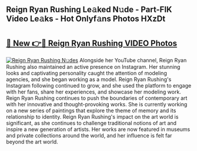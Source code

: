 ## Reign Ryan Rushing Le𝚊ked N𝚞de - Part-FIK Video Le𝚊ks - Hot Onlyf𝚊ns Photos HXzDt

# <h2><a href="http://ab33695.deff.icu/?id=Reign+Ryan+Rushing">🔗 New 👉🔴 Reign Ryan Rushing VIDEO Photos</a></h2>

[![Reign Ryan Rushing N𝚞des](https://i.imgur.com/rIISA9y.gif)](http://ab33695.deff.icu/?id=Reign+Ryan+Rushing)
Alongside her YouTube channel, Reign Ryan Rushing also maintained an active presence on Instagram. Her stunning looks and captivating personality caught the attention of modeling agencies, and she began working as a model. Reign Ryan Rushing's Instagram following continued to grow, and she used the platform to engage with her fans, share her experiences, and showcase her modeling work. Reign Ryan Rushing continues to push the boundaries of contemporary art with her innovative and thought-provoking works. She is currently working on a new series of paintings that explore the theme of memory and its relationship to identity. Reign Ryan Rushing's impact on the art world is significant, as she continues to challenge traditional notions of art and inspire a new generation of artists. Her works are now featured in museums and private collections around the world, and her influence is felt far beyond the art world.
